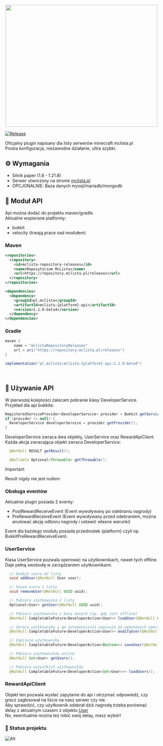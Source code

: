 <p align="center">
  <img src="https://i.imgur.com/ngXnPK7.png" width="500" height="400">
</p>

[![Release](https://img.shields.io/github/v/release/kerpsondev/mclista-plugin.svg)](https://github.com/kerpsondev/mclista-plugin/releases)

Oficjalny plugin napisany dla listy serwerów minecraft mclista.pl
<br>
Prosta konfiguracja, niezawodne działanie, ultra szybki.
<br>

## ⚙️ Wymagania 

- Silnik paper (1.8 - 1.21.8)
- Serwer utworzony na stronie [mclista.pl](https://mclista.pl)
- OPCJONALNIE: Baza danych mysql/mariadb/mongodb

## 💛 Moduł API

Api można dodać do projektu maven/gradle.
<br>
Aktualne wspierane platformy:
- bukkit
- velocity (trwają prace nad modułem)

### Maven

```xml
<repositories>
  <repository>
    <id>mclista-repository-releases</id>
    <name>Repozytorium McLista</name>
    <url>https://repository.mclista.pl/releases</url>
  </repository>
</repositories>

<dependencies>
  <dependency>
    <groupId>pl.mclista</groupId>
    <artifactId>mclista-{platform}-api</artifactId>
    <version>1.1.0-beta4</version>
  </dependency>
</dependencies>
```

### Gradle
```gradle
maven {
    name = "mclistaRepositoryReleases"
    url = uri("https://repository.mclista.pl/releases")
}

implementation("pl.mclista:mclista-{platform}-api:1.1.0-beta4")
```
<br>

## 🤖 Używanie API

W pierwszej kolejności zalecam pobranie klasy DeveloperService.
<br>
Przykład dla api bukkita:

```java
RegisteredServiceProvider<DeveloperService> provider = Bukkit.getServicesManager().getRegistration(DeveloperService.class);
if (provider != null) {
  DeveloperService developerService = provider.getProvider();
}
```

DeveloperService zwraca dwa objekty, UserService oraz RewardApiClient.
<br>
Każda akcja zwracająca objekt zwraca DeveloperService:
```java
  @NotNull RESULT getResult();

  @Nullable Optional<Throwable> getThrowable();
```
> [!IMPORTANT]
> Result nigdy nie jest nullem

### Obsługa eventów

Aktualnie plugin posiada 2 eventy:
- PostRewardReceiveEvent (Event wywoływany po odebraniu nagrody)
- PreRewardReceiveEvent (Event wywoływany przed odebraniem, można anulować akcję odbioru nagrody i ustawić własne warunki)

Event dla każdego modułu posiada przedrostek {platform} czyli np. BukkitPreRewardReceiveEvent.
<br>

### UserService

Klasa UserService pozwala operować na użytkownikach, nawet tych offline.
<br>
Daje pełną swobodę w zarządzaniem użytkownikami.

```java
  // Dodaje usera do listy
  void addUser(@NotNull User user);

  // Usuwa usera z listy
  void removeUser(@NotNull UUID uuid);

  // Pobiera użytkownika z listy
  Optional<User> getUser(@NotNull UUID uuid);

  // Pobiera użytkownika z bazy danych (np. gdy jest offline)
  @NotNull CompletableFuture<DeveloperAction<User>> loadUser(@NotNull UUID uuid);

  // Zwraca użytkownika i go automatycznie zapisuje po wykonanych operacjach
  @NotNull CompletableFuture<DeveloperAction<User>> modifyUser(@NotNull UUID uuid, @NotNull Consumer<User> userConsumer);

  // Zapisuje użytkownika
  @NotNull CompletableFuture<DeveloperAction<Boolean>> saveUser(@NotNull User user);

  // Pobiera użytkowników online
  @NotNull Set<User> getUsers();

  // Pobiera wszystkich użytkowników
  @NotNull CompletableFuture<DeveloperAction<Set<User>>> loadUsers();
```

### RewardApiClient

Objekt ten pozwala wysłać zapytanie do api i otrzymać odpowiedź, czy gracz zagłosował na liście na nasz serwer czy nie.
<br>
Aby sprawdzić, czy użytkownik odebrał dziś nagrodę trzeba porównać delay z aktualnym czasem z objektu [User](#userservice)
<br>
No, ewentualnie można też robić swój delay, masz wybór!

### 💛 Status projektu
![Alt](https://repobeats.axiom.co/api/embed/70650ca5fb9b12b8f5921304cf89af4fc8861c42.svg "Repobeats analytics image")
